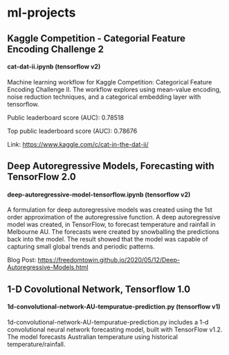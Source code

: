 # ml-projects

## Kaggle Competition - Categorial Feature Encoding Challenge 2

#### cat-dat-ii.ipynb (tensorflow v2)

Machine learning workflow for Kaggle Competition: Categorical Feature Encoding Challenge II. The workflow explores using mean-value encoding, noise reduction techniques, and a categorical embedding layer with tensorflow. 

Public leaderboard score (AUC): 0.78518

Top public leaderboard score (AUC): 0.78676

Link: https://www.kaggle.com/c/cat-in-the-dat-ii/

## Deep Autoregressive Models, Forecasting with TensorFlow 2.0

#### deep-autoregressive-model-tensorflow.ipynb (tensorflow v2)

A formulation for deep autoregressive models was created using the 1st order approximation of the autoregressive function. A deep autoregressive model was created, in TensorFlow, to forecast temperature and rainfall in Melbourne AU. The forecasts were created by snowballing the predictions back into the model. The result showed that the model was capable of capturing small global trends and periodic patterns.

Blog Post: https://freedomtowin.github.io/2020/05/12/Deep-Autoregressive-Models.html

## 1-D Covolutional Network, Tensorflow 1.0

#### 1d-convolutional-network-AU-tempuratue-prediction.py (tensorflow v1)

   1d-convolutional-network-AU-tempuratue-prediction.py includes a 1-d convolutional neural network forecasting model, built with TensorFlow v1.2. The model forecasts Australian    temperature using historical temperature/rainfall. 


